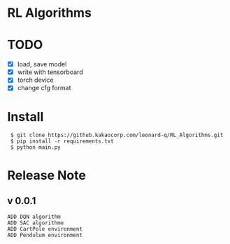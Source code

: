 # RL Algorithms

# TODO
 - [x] load, save model
 - [x] write with tensorboard
 - [x] torch device 
 - [x] change cfg format

# Install
  
```
 $ git clone https://github.kakaocorp.com/leonard-q/RL_Algorithms.git  
 $ pip install -r requirements.txt  
 $ python main.py 
```

# Release Note
## v 0.0.1
    ADD DQN algorithm
    ADD SAC algorithme
    ADD CartPole environment
    ADD Pendulum environment
